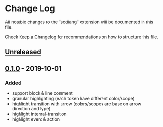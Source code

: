 # Change Log

All notable changes to the "scdlang" extension will be documented in this file.

Check [Keep a Changelog](http://keepachangelog.com/) for recommendations on how to structure this file.

## [Unreleased]

## [0.1.0] - 2019-10-01
### Added
- support block & line comment
- granular highlighting (each token have different color/scope)
- highlight transition with arrow (colors/scopes are base on arrow direction and type)
- highlight internal-transition
- highlight event & action

[Unreleased]: https://github.com/olivierlacan/keep-a-changelog/compare/v0.1.0...HEAD
[0.1.0]: https://github.com/olivierlacan/keep-a-changelog/releases/tag/v0.1.0
